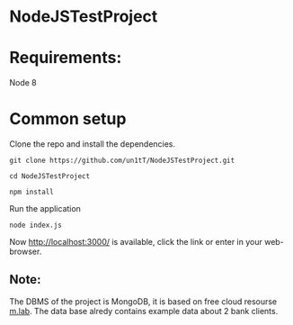 # NodeJSTestProject
<h1>
Requirements: 
</h1>

Node 8

<h1>
Common setup
</h1>

Clone the repo and install the dependencies.

```
git clone https://github.com/un1tT/NodeJSTestProject.git

cd NodeJSTestProject

npm install
```
Run the application
```
node index.js
```

Now [http://localhost:3000/](http://localhost:3000/) is available, click the link or enter in your web-browser.

<h2>
  Note:
</h2>

The DBMS of the project is MongoDB, it is based on free cloud resourse [m.lab](https://mlab.com). The data base alredy contains example data about 2 bank clients. 


